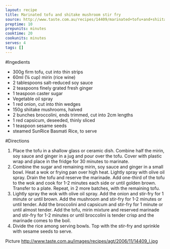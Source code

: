 ```yaml
---
layout: recipe
title: Marinated tofu and shitake mushroom stir fry
source: http://www.taste.com.au/recipes/14409/marinated+tofu+and+shiitake+mushroom+stir+fry
preptime: 10
prepunits: minutes
cooktime: 20
cookunits: minutes
serves: 4
tags: []
---
```

#Ingedients
* 300g firm tofu, cut into thin strips
* 60ml (&frac14; cup) mirin (rice wine)
* 2 tablespoons salt-reduced soy sauce
* 2 teaspoons finely grated fresh ginger
* 1 teaspoon caster sugar
* Vegetable oil spray
* 1 red onion, cut into thin wedges
* 150g shiitake mushrooms, halved
* 2 bunches broccolini, ends trimmed, cut into 2cm lengths
* 1 red capsicum, deseeded, thinly sliced
* 1 teaspoon sesame seeds
* steamed SunRice Basmati Rice, to serve

#Directions
1. Place the tofu in a shallow glass or ceramic dish. Combine half the mirin, soy sauce and ginger in a jug and pour over the tofu. Cover with plastic wrap and place in the fridge for 30 minutes to marinate.
2. Combine the sugar and remaining mirin, soy sauce and ginger in a small bowl. Heat a wok or frying pan over high heat. Lightly spray with olive oil spray. Drain the tofu and reserve the marinade. Add one-third of the tofu to the wok and cook for 1-2 minutes each side or until golden brown. Transfer to a plate. Repeat, in 2 more batches, with the remaining tofu.
3. Lightly spray the wok with olive oil spray. Add the onion and stir-fry for 1 minute or until brown. Add the mushroom and stir-fry for 1-2 minutes or until tender. Add the broccolini and capsicum and stir-fry for 1 minute or until almost tender. Add the tofu, mirin mixture and reserved marinade and stir-fry for 1-2 minutes or until broccolini is tender crisp and the marinade comes to the boil.
4. Divide the rice among serving bowls. Top with the stir-fry and sprinkle with sesame seeds to serve.

Picture
http://www.taste.com.au/images/recipes/agt/2006/11/14409_l.jpg